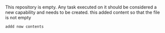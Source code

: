 This repository is empty. Any task executed on it should be considered a new capability and needs to be created.
this added content so that the file is not empty
```
addd now contents